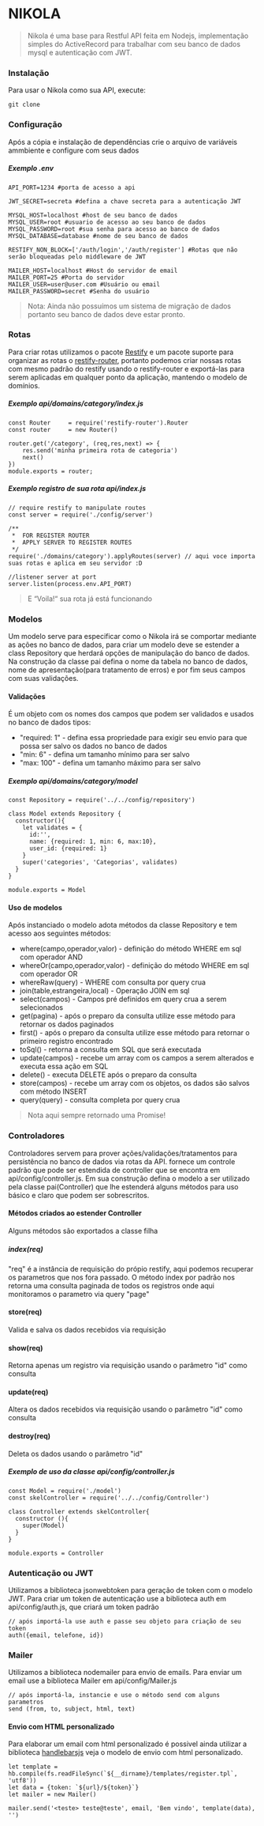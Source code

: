 # NIKOLA
> Nikola é uma base para Restful API feita em Nodejs, implementação simples do ActiveRecord para trabalhar com seu banco de dados mysql e autenticação com JWT.

### Instalação
Para usar o Nikola como sua API, execute:
```
git clone
```
### Configuração
Após a cópia e instalação de dependências crie o arquivo de variáveis ammbiente e configure com seus dados

##### Exemplo .env
```
API_PORT=1234 #porta de acesso a api

JWT_SECRET=secreta #defina a chave secreta para a autenticação JWT

MYSQL_HOST=localhost #host de seu banco de dados
MYSQL_USER=root #usuario de acesso ao seu banco de dados
MYSQL_PASSWORD=root #sua senha para acesso ao banco de dados
MYSQL_DATABASE=database #nome de seu banco de dados

RESTIFY_NON_BLOCK=['/auth/login','/auth/register'] #Rotas que não serão bloqueadas pelo middleware de JWT

MAILER_HOST=localhost #Host do servidor de email
MAILER_PORT=25 #Porta do servidor
MAILER_USER=user@user.com #Usuário ou email
MAILER_PASSWORD=secret #Senha do usuário
```
>Nota: Ainda não possuímos um sistema de migração de dados portanto seu banco de dados deve estar pronto.

### Rotas
Para criar rotas utilizamos o pacote [Restify](http://restify.com/) e um pacote suporte para organizar as rotas o [restify-router](https://www.npmjs.com/package/restify-router), portanto podemos criar nossas rotas com mesmo padrão do restify usando o restify-router e exportá-las para serem aplicadas em qualquer ponto da aplicação, mantendo o modelo de domínios.

##### Exemplo api/domains/category/index.js
```
const Router     = require('restify-router').Router
const router     = new Router()

router.get('/category', (req,res,next) => {
    res.send('minha primeira rota de categoria')
    next()
})
module.exports = router;
```

##### Exemplo registro de sua rota api/index.js
```
// require restify to manipulate routes
const server = require('./config/server')

/**
 *  FOR REGISTER ROUTER
 *  APPLY SERVER TO REGISTER ROUTES
 */
require('./domains/category').applyRoutes(server) // aqui voce importa suas rotas e aplica em seu servidor :D

//listener server at port
server.listen(process.env.API_PORT)
```
> E “Voila!“ sua rota já está funcionando

### Modelos
Um modelo serve para especificar como o Nikola irá se comportar mediante as ações no banco de dados, para criar um modelo deve se estender a class Repository que herdará opções de manipulação do banco de dados.
Na construção da classe pai defina o nome da tabela no banco de dados, nome de apresentação(para tratamento de erros) e por fim seus campos com suas validações.

#### Validações
É um objeto com os nomes dos campos que podem ser validados e usados no banco de dados tipos:

* "required: 1" - defina essa propriedade para exigir seu envio para que possa ser salvo os dados no banco de dados
* "min: 6" - defina um tamanho mínimo para ser salvo
* "max: 100" - defina um tamanho máximo para ser salvo

##### Exemplo api/domains/category/model
```
const Repository = require('../../config/repository')

class Model extends Repository {
  constructor(){
    let validates = {
      id:'',
      name: {required: 1, min: 6, max:10},
      user_id: {required: 1}
    }
    super('categories', 'Categorias', validates)
  }
}

module.exports = Model
```
#### Uso de modelos
Após instanciado o modelo adota métodos da classe Repository e tem acesso aos seguintes métodos:

* where(campo,operador,valor) - definição do método WHERE em sql com operador AND
* whereOr(campo,operador,valor) - definição do método WHERE em sql com operador OR
* whereRaw(query) - WHERE com consulta por query crua
* join(table,estrangeira,local) - Operação JOIN em sql
* select(campos) - Campos pré definidos em query crua a serem selecionados
* get(pagina) - após o preparo da consulta utilize esse método para retornar os dados paginados
* first() - após o preparo da consulta utilize esse método para retornar o primeiro registro encontrado
* toSql() - retorna a consulta em SQL que será executada
* update(campos) - recebe um array com os campos a serem alterados e executa essa ação em SQL
* delete() - executa DELETE após o preparo da consulta
* store(campos) - recebe um array com os objetos, os dados são salvos com método INSERT
* query(query) - consulta completa por query crua
>Nota aqui sempre  retornado uma Promise!

### Controladores
Controladores servem para prover ações/validações/tratamentos para persistência no banco de dados via rotas da API. fornece um controle padrão que pode ser estendida de controller que se encontra em api/config/controller.js. Em sua construção defina o modelo a ser utilizado pela classe pai(Controller) que lhe estenderá alguns métodos para uso básico e claro que podem ser sobrescritos.

#### Métodos criados ao estender Controller
Alguns métodos são exportados a classe filha

##### index(req)
"req" é a instância de requisição do própio restify, aqui podemos recuperar os parametros que nos fora passado.
O método index por padrão nos retorna uma consulta paginada de todos os registros onde aqui monitoramos o parametro via query "page"

#### store(req)
Valida e salva os dados recebidos via requisição

#### show(req)
Retorna apenas um registro via requisição usando o parâmetro "id" como consulta

#### update(req)
Altera os dados recebidos via requisição usando o parâmetro "id" como consulta

#### destroy(req)
Deleta os dados usando o parâmetro "id"

##### Exemplo de uso da classe api/config/controller.js
```
const Model = require('./model')
const skelController = require('../../config/Controller')

class Controller extends skelController{
  constructor (){
    super(Model)
  }
}

module.exports = Controller
```
### Autenticação ou JWT
Utilizamos a biblioteca jsonwebtoken para geração de token com o modelo JWT.
Para criar um token de autenticação use a biblioteca auth em api/config/auth.js, que criará um token padrão
```
// após importá-la use auth e passe seu objeto para criação de seu token
auth({email, telefone, id})
```
### Mailer 
Utilizamos a biblioteca nodemailer para envio de emails.
Para enviar um email use a biblioteca Mailer em api/config/Mailer.js
```
// após importá-la, instancie e use o método send com alguns parametros
send (from, to, subject, html, text)
```
#### Envio com HTML personalizado
Para elaborar um email com html personalizado é possivel ainda utilizar a biblioteca [handlebarsjs](http://handlebarsjs.com/)
veja o modelo de envio com html personalizado.
```
let template = hb.compile(fs.readFileSync(`${__dirname}/templates/register.tpl`, 'utf8'))
let data = {token: `${url}/${token}`}
let mailer = new Mailer()

mailer.send('<teste> teste@teste', email, 'Bem vindo', template(data), '')
```
